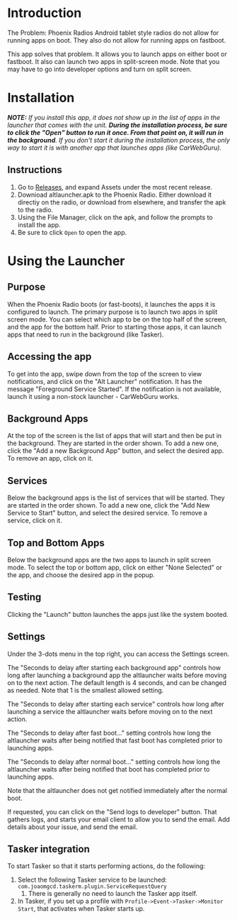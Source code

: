 # Introduction

The Problem: Phoenix Radios Android tablet style radios do not allow for running apps on boot. They also do not allow for running apps on fastboot. 

This app solves that problem. It allows you to launch apps on either boot or fastboot. It also can launch two apps in split-screen mode. Note that you may have to go into developer options and turn on split screen.

# Installation

***NOTE:*** *If you install this app, it does not show up in the list of apps in the launcher that comes with the unit. **During the installation process, be sure to click the "Open" button to run it once. From that point on, it will run in the background**. If you don't start it during the installation process, the only way to start it is with another app that launches apps (like CarWebGuru).*  

## Instructions
1. Go to [Releases](https://github.com/tabletradio/altlauncher/releases), and expand Assets under the most recent release. 
1. Downioad altlauncher.apk to the Phoenix Radio. Either download it directiy on the radio, or download from elsewhere, and transfer the apk to the radio.
1. Using the File Manager, click on the apk, and follow the prompts to install the app. 
1. Be sure to click `Open` to open the app.

# Using the Launcher

## Purpose
When the Phoenix Radio boots (or fast-boots), it launches the apps it is configured to launch. The primary purpose is to launch two apps in split screen mode. You can select which app to be on the top half of the screen, and the app for the bottom half. Prior to starting those apps, it can launch apps that need to run in the background (like Tasker).  

## Accessing the app
To get into the app, swipe down from the top of the screen to view notifications, and click on the "Alt Launcher" notification. It has the message "Foreground Service Started". If the notification is not available, launch it using a non-stock launcher - CarWebGuru works.  

## Background Apps
At the top of the screen is the list of apps that will start and then be put in the background. They are started in the order shown. To add a new one, click the "Add a new Background App" button, and select the desired app. To remove an app, click on it.

## Services
Below the background apps is the list of services that will be started. They are started in the order shown. To add a new one, click the "Add New Service to Start" button, and select the desired service. To remove a service, click on it.

## Top and Bottom Apps
Below the background apps are the two apps to launch in split screen mode. To select the top or bottom app, click on either "None Selected" or the app, and choose the desired app in the popup.  

## Testing
Clicking the "Launch" button launches the apps just like the system booted.  

## Settings
Under the 3-dots menu in the top right, you can access the Settings screen.  

The "Seconds to delay after starting each background app" controls how long after launching a background app the altlauncher waits before moving on to the next action. The default length is 4 seconds, and can be changed as needed. Note that 1 is the smallest allowed setting.

The "Seconds to delay after starting each service" controls how long after launching a service the altlauncher waits before moving on to the next action.

The "Seconds to delay after fast boot..." setting controls how long the altlauncher waits after being notified that fast boot has completed prior to launching apps.

The "Seconds to delay after normal boot..." setting controls how long the altlauncher waits after being notified that boot has completed prior to launching apps.

Note that the altlauncher does not get notified immediately after the normal boot. 

If requested, you can click on the "Send logs to developer" button. That gathers logs, and starts your email client to allow you to send the email. Add details about your issue, and send the email. 

## Tasker integration
To start Tasker so that it starts performing actions, do the following:
1. Select the following Tasker service to be launched: `com.joaomgcd.taskerm.plugin.ServiceRequestQuery`
   1. There is generally no need to launch the Tasker app itself.
1. In Tasker, if you set up a profile with `Profile->Event->Tasker->Monitor Start`, that activates when Tasker starts up.
